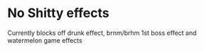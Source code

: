 # No Shitty effects

Currently blocks off drunk effect, brnm/brhm 1st boss effect and watermelon game effects
